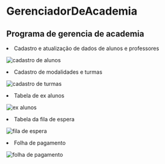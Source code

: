 # GerenciadorDeAcademia
<h2>Programa de gerencia de academia</h2>
<li>Cadastro e atualização de dados de alunos e professores</li>

![cadastro de alunos](https://user-images.githubusercontent.com/88686721/141026841-4ac63263-e3ef-47f0-a7f7-0daf98127f31.png)

<li>Cadastro de modalidades e turmas</li>

![cadastro de turmas](https://user-images.githubusercontent.com/88686721/141026955-223656df-154f-4d7a-85e3-5e702ec86d66.png)

<li>Tabela de ex alunos</li>

![ex alunos](https://user-images.githubusercontent.com/88686721/141027027-a09ba17a-96e0-40c2-83a6-d76be24d9cdf.png)

<li>Tabela da fila de espera</li>

![fila de espera](https://user-images.githubusercontent.com/88686721/141027090-3d480fe7-878b-4d8c-bf29-8c80acac7a94.png)

<li>Folha de pagamento</li>

![folha de pagamento](https://user-images.githubusercontent.com/88686721/141027128-1bbe8ef1-27cf-4165-b419-7c0e03750c69.png)
